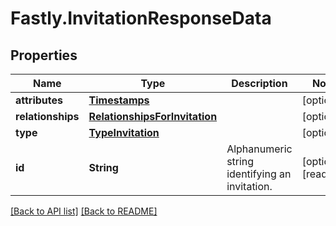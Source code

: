 # Fastly.InvitationResponseData

## Properties

Name | Type | Description | Notes
------------ | ------------- | ------------- | -------------
**attributes** | [**Timestamps**](Timestamps.md) |  | [optional] 
**relationships** | [**RelationshipsForInvitation**](RelationshipsForInvitation.md) |  | [optional] 
**type** | [**TypeInvitation**](TypeInvitation.md) |  | [optional] 
**id** | **String** | Alphanumeric string identifying an invitation. | [optional] [readonly] 



[[Back to API list]](../../README.md#endpoints) [[Back to README]](../../README.md)
